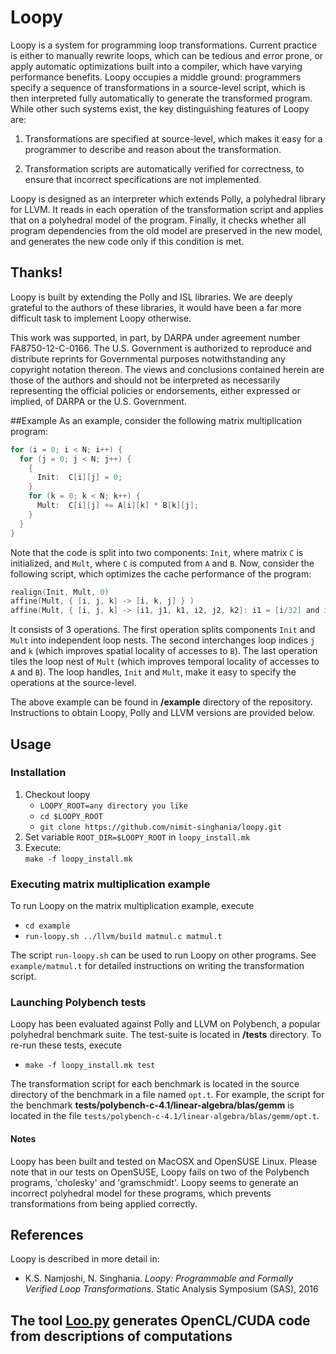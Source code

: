 # Loopy
Loopy is a system for programming loop transformations. Current practice is either to manually rewrite loops, which can be tedious and error prone, or apply automatic optimizations built into a compiler, which have varying performance benefits. Loopy occupies a middle ground: programmers specify a sequence of transformations in a source-level script, which is then interpreted fully automatically to generate the transformed program. While other such systems exist, the key distinguishing features of Loopy are:

1. Transformations are specified at source-level, which makes it easy for a programmer to describe and reason about the transformation.

2. Transformation scripts are automatically verified for correctness, to ensure that incorrect specifications are not implemented. 

Loopy is designed as an interpreter which extends Polly, a polyhedral library for LLVM. It reads in each operation of the transformation script and applies that on a polyhedral model of the program. Finally, it checks whether all program dependencies from the old model are preserved in the new model, and generates the new code only if this condition is met. 

## Thanks!
   Loopy is built by extending the Polly and ISL libraries. We are deeply grateful to the authors of these libraries, it would have been a far more difficult task to implement Loopy otherwise.  

   This work was supported, in part, by DARPA under agreement number FA8750-12-C-0166. The U.S. Government is authorized to reproduce and distribute reprints for Governmental purposes notwithstanding any copyright notation thereon. The views and conclusions contained herein are those of the authors and should not be interpreted as necessarily representing the official policies or endorsements, either expressed or implied, of DARPA or the U.S. Government.  


##Example
As an example, consider the following matrix multiplication program:
```c
for (i = 0; i < N; i++) {
  for (j = 0; j < N; j++) {
    {
      Init:  C[i][j] = 0;
    }
    for (k = 0; k < N; k++) {
      Mult:  C[i][j] += A[i][k] * B[k][j];
    }
  }
}
```
Note that the code is split into two components: `Init`, where matrix `C` is initialized, and `Mult`, where `C` is computed from `A` and `B`. 
Now, consider the following script, which optimizes the cache performance of the program: 
```c
realign(Init, Mult, 0)
affine(Mult, { [i, j, k] -> [i, k, j] } )
affine(Mult, { [i, j, k] -> [i1, j1, k1, i2, j2, k2]: i1 = [i/32] and i2 = i%32 and j1 = [j/32] and j2 = j%32 and k1 = [k/32] and k2 = k%32 } )
```
It consists of 3 operations. The first operation splits components `Init` and `Mult` into independent loop nests. The second interchanges loop indices `j` and `k` (which improves spatial locality of accesses to `B`). The last operation tiles the loop nest of `Mult` (which improves temporal locality of accesses to `A` and `B`). The loop handles, `Init` and `Mult`, make it easy to specify the operations at the source-level. 

The above example can be found in **/example** directory of the repository. Instructions to obtain Loopy, Polly and LLVM versions are provided below. 

## Usage
### Installation
1. Checkout loopy  
    * `LOOPY_ROOT=any directory you like`
    * `cd $LOOPY_ROOT`   
    * `git clone https://github.com/nimit-singhania/loopy.git`   
2. Set variable `ROOT_DIR=$LOOPY_ROOT` in `loopy_install.mk`
3. Execute:  
    `make -f loopy_install.mk`

### Executing matrix multiplication example 
To run Loopy on the matrix multiplication example, execute

* `cd example`
* `run-loopy.sh ../llvm/build matmul.c matmul.t`

The script `run-loopy.sh` can be used to run Loopy on other programs. See `example/matmul.t` for detailed instructions on writing the transformation script.

### Launching Polybench tests
Loopy has been evaluated against Polly and LLVM on Polybench, a popular polyhedral benchmark suite. The test-suite is located in **/tests** directory. To re-run these tests, execute  

*  `make -f loopy_install.mk test`

The transformation script for each benchmark is located in the source directory of the benchmark in a file named `opt.t`. For example, the script for the benchmark **tests/polybench-c-4.1/linear-algebra/blas/gemm** is located in the file `tests/polybench-c-4.1/linear-algebra/blas/gemm/opt.t`.

#### Notes
Loopy has been built and tested on MacOSX and OpenSUSE Linux. Please note that in our tests on OpenSUSE, Loopy fails on two of the Polybench programs, 'cholesky' and 'gramschmidt'. Loopy seems to generate an incorrect polyhedral model for these programs, which prevents transformations from being applied correctly.

## References
Loopy is described in more detail in:     

* K.S. Namjoshi, N. Singhania. *Loopy: Programmable and Formally Verified Loop Transformations*. Static Analysis Symposium (SAS), 2016


## The tool [Loo.py](https://mathema.tician.de/software/loopy/) generates OpenCL/CUDA code from descriptions of computations

